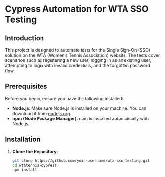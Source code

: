 # Cypress Automation for WTA SSO Testing

## Introduction

This project is designed to automate tests for the Single Sign-On (SSO) solution on the WTA (Women’s Tennis Association) website. The tests cover scenarios such as registering a new user, logging in as an existing user, attempting to login with invalid credentials, and the forgotten password flow.

## Prerequisites

Before you begin, ensure you have the following installed:

- **Node.js**: Make sure Node.js is installed on your machine. You can download it from [nodejs.org](https://nodejs.org/).
- **npm (Node Package Manager)**: npm is installed automatically with Node.js.

## Installation

1. **Clone the Repository**:
   ```bash
   git clone https://github.com/your-username/wta-sso-testing.git
   cd wtatennis-cypress
   npm install